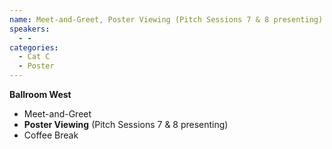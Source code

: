 ```yaml
---
name: Meet-and-Greet, Poster Viewing (Pitch Sessions 7 & 8 presenting)
speakers:
  - -
categories:
  - Cat C
  - Poster
---
```


**Ballroom West**

- Meet-and-Greet 
- **Poster Viewing** (Pitch Sessions 7 & 8 presenting) 
- Coffee Break 
